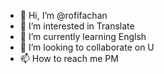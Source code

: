 - 👋 Hi, I’m @rofifachan
- 👀 I’m interested in Translate
- 🌱 I’m currently learning Englsh
- 💞️ I’m looking to collaborate on U
- 📫 How to reach me PM

<!---
rofifachan/rofifachan is a ✨ special ✨ repository because its `README.md` (this file) appears on your GitHub profile.
You can click the Preview link to take a look at your changes.
--->
